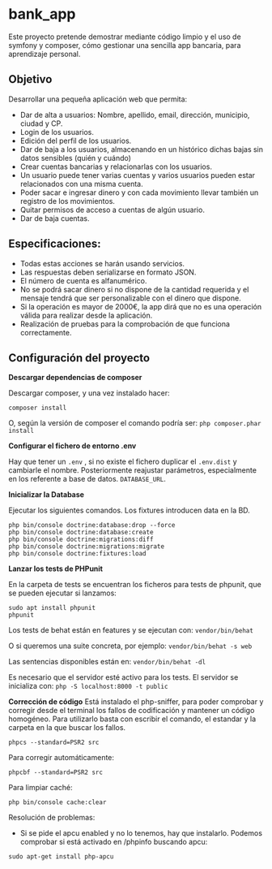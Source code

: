 # bank_app
Este proyecto pretende demostrar mediante código limpio y el uso de symfony y composer, cómo gestionar una sencilla app
 bancaria, para aprendizaje personal.
## Objetivo 
Desarrollar una pequeña aplicación web que permita:
* Dar de alta a usuarios: Nombre, apellido, email, dirección, municipio, ciudad y CP.
* Login de los usuarios.
* Edición del perfil de los usuarios.
* Dar de baja a los usuarios, almacenando en un histórico dichas bajas sin datos sensibles (quién y cuándo)
* Crear cuentas bancarias y relacionarlas con los usuarios.
* Un usuario puede tener varias cuentas y varios usuarios pueden estar relacionados
con una misma cuenta.
* Poder sacar e ingresar dinero y con cada movimiento llevar también un registro de los
movimientos.
* Quitar permisos de acceso a cuentas de algún usuario.
* Dar de baja cuentas.

## Especificaciones:
* Todas estas acciones se harán usando servicios.
* Las respuestas deben serializarse en formato JSON.
* El número de cuenta es alfanumérico. 
* No se podrá sacar dinero si no dispone de la cantidad requerida y el mensaje tendrá
que ser personalizable con el dinero que dispone.
* Si la operación es mayor de 2000€, la app dirá que no es una operación válida para realizar desde la
aplicación.
* Realización de pruebas para la comprobación de que funciona correctamente.

## Configuración del proyecto
**Descargar dependencias de composer**

Descargar composer, y una vez instalado hacer:

```
composer install
```

O, según la versión de composer el comando podría ser:  `php composer.phar install`

**Configurar el fichero de entorno  .env**

Hay que tener un `.env` , si  no existe el fichero duplicar el `.env.dist` y cambiarle el nombre.
Posteriormente reajustar parámetros, especialmente en los referente a base de datos.  `DATABASE_URL`.

**Inicializar la Database**

Ejecutar los siguientes comandos. Los fixtures introducen data en la BD.

```
php bin/console doctrine:database:drop --force
php bin/console doctrine:database:create
php bin/console doctrine:migrations:diff 
php bin/console doctrine:migrations:migrate
php bin/console doctrine:fixtures:load
```

**Lanzar los tests de PHPunit**

En la carpeta de tests se encuentran los ficheros para tests de phpunit, que se pueden ejecutar si lanzamos: 

```
sudo apt install phpunit
phpunit
```

Los tests de behat están en features y se ejecutan con: 
``
vendor/bin/behat 
``

O si queremos una suite concreta, por ejemplo: 
``
vendor/bin/behat -s web
``

Las sentencias disponibles están en: 
``
vendor/bin/behat -dl
``

Es necesario que el servidor esté activo para los tests. El servidor se inicializa con: 
``
php -S localhost:8000 -t public
``

**Corrección de código**
Está instalado el php-sniffer, para poder comprobar y corregir desde el terminal los fallos de codificación y mantener 
un código homogéneo. 
Para utilizarlo basta con escribir el comando, el estandar y la carpeta en la que buscar los fallos. 
```
phpcs --standard=PSR2 src
```

Para corregir automáticamente: 
```
phpcbf --standard=PSR2 src
```

Para limpiar caché: 
```
php bin/console cache:clear
```

Resolución de problemas: 
- Si se pide el apcu enabled y no lo tenemos, hay que instalarlo. Podemos comprobar si está activado en /phpinfo buscando
apcu:

``
sudo apt-get install php-apcu
``